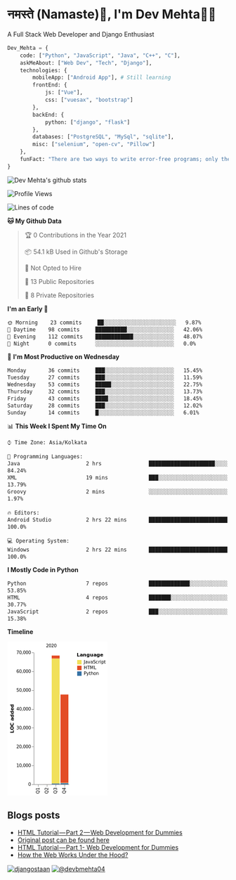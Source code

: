 # नमस्ते (Namaste):pray:, I'm Dev Mehta:man_technologist:
A Full Stack Web Developer and Django Enthusiast

```python
Dev_Mehta = {
    code: ["Python", "JavaScript", "Java", "C++", "C"],
    askMeAbout: ["Web Dev", "Tech", "Django"],
    technologies: {
        mobileApp: ["Android App"], # Still learning
        frontEnd: {
            js: ["Vue"],
            css: ["vuesax", "bootstrap"]
        },
        backEnd: {
            python: ["django", "flask"]
        },
        databases: ["PostgreSQL", "MySql", "sqlite"],
        misc: ["selenium", "open-cv", "Pillow"]
    },
    funFact: "There are two ways to write error-free programs; only the third one works"
}
```
![Dev Mehta's github stats](https://github-readme-stats.vercel.app/api?username=Dev-Mehta)

<!--START_SECTION:waka-->
![Profile Views](http://img.shields.io/badge/Profile%20Views-0-blue)

![Lines of code](https://img.shields.io/badge/From%20Hello%20World%20I%27ve%20Written-116104%20lines%20of%20code-blue)

**🐱 My Github Data** 

> 🏆 0 Contributions in the Year 2021
 > 
> 📦 54.1 kB Used in Github's Storage 
 > 
> 🚫 Not Opted to Hire
 > 
> 📜 13 Public Repositories 
 > 
> 🔑 8 Private Repositories  
 > 
**I'm an Early 🐤** 

```text
🌞 Morning    23 commits     ██░░░░░░░░░░░░░░░░░░░░░░░   9.87% 
🌆 Daytime    98 commits     ██████████░░░░░░░░░░░░░░░   42.06% 
🌃 Evening    112 commits    ████████████░░░░░░░░░░░░░   48.07% 
🌙 Night      0 commits      ░░░░░░░░░░░░░░░░░░░░░░░░░   0.0%

```
📅 **I'm Most Productive on Wednesday** 

```text
Monday       36 commits     ███░░░░░░░░░░░░░░░░░░░░░░   15.45% 
Tuesday      27 commits     ███░░░░░░░░░░░░░░░░░░░░░░   11.59% 
Wednesday    53 commits     █████░░░░░░░░░░░░░░░░░░░░   22.75% 
Thursday     32 commits     ███░░░░░░░░░░░░░░░░░░░░░░   13.73% 
Friday       43 commits     ████░░░░░░░░░░░░░░░░░░░░░   18.45% 
Saturday     28 commits     ███░░░░░░░░░░░░░░░░░░░░░░   12.02% 
Sunday       14 commits     █░░░░░░░░░░░░░░░░░░░░░░░░   6.01%

```


📊 **This Week I Spent My Time On** 

```text
⌚︎ Time Zone: Asia/Kolkata

💬 Programming Languages: 
Java                     2 hrs               █████████████████████░░░░   84.24% 
XML                      19 mins             ███░░░░░░░░░░░░░░░░░░░░░░   13.79% 
Groovy                   2 mins              ░░░░░░░░░░░░░░░░░░░░░░░░░   1.97%

🔥 Editors: 
Android Studio           2 hrs 22 mins       █████████████████████████   100.0%

💻 Operating System: 
Windows                  2 hrs 22 mins       █████████████████████████   100.0%

```

**I Mostly Code in Python** 

```text
Python                   7 repos             █████████████░░░░░░░░░░░░   53.85% 
HTML                     4 repos             ███████░░░░░░░░░░░░░░░░░░   30.77% 
JavaScript               2 repos             ███░░░░░░░░░░░░░░░░░░░░░░   15.38%

```


**Timeline**

![Chart not found](https://raw.githubusercontent.com/Dev-Mehta/Dev-Mehta/master/charts/bar_graph.png) 


<!--END_SECTION:waka-->
## Blogs posts<!-- BLOG-POST-LIST:START -->
- [HTML Tutorial — Part 2 — Web Development for Dummies](https://medium.com/dev-mehta/html-tutorial-part-2-web-development-for-dummies-2ec88106831a?source=rss-63ef94603e35------2)
- [Original post can be found here](https://medium.com/@devbmehta04/original-post-can-be-found-here-ad5412ac8119?source=rss-63ef94603e35------2)
- [HTML Tutorial — Part 1- Web Development for Dummies](https://medium.com/dev-mehta/html-tutorial-part-1-web-development-for-dummies-f8aa5abd80de?source=rss-63ef94603e35------2)
- [How the Web Works Under the Hood?](https://medium.com/dev-mehta/how-the-web-works-under-the-hood-40ec93410d94?source=rss-63ef94603e35------2)
<!-- BLOG-POST-LIST:END -->
<a href="https://instagram.com/djangostaan" target="blank"><img align="center" src="https://cdn.jsdelivr.net/npm/simple-icons@3.0.1/icons/instagram.svg" alt="djangostaan" height="30" width="30" /></a>
<a href="https://medium.com/@devbmehta04" target="blank"><img align="center" src="https://cdn.jsdelivr.net/npm/simple-icons@3.0.1/icons/medium.svg" alt="@devbmehta04" height="30" width="30" /></a>
